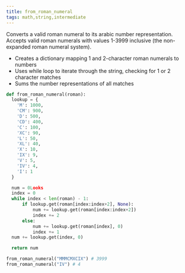 ```yaml
---
title: from_roman_numeral
tags: math,string,intermediate
---
```


Converts a valid roman numeral to its arabic number representation.
Accepts valid roman numerals with values 1-3999 inclusive (the non-expanded roman numeral system).

- Creates a dictionary mapping 1 and 2-character roman numerals to numbers
- Uses while loop to iterate through the string, checking for 1 or 2 character matches
- Sums the number representations of all matches

```py
def from_roman_numeral(roman):
  lookup = {
    'M': 1000,
    'CM': 900,
    'D': 500,
    'CD': 400,
    'C': 100,
    'XC': 90,
    'L': 50,
    'XL': 40,
    'X': 10,
    'IX': 9,
    'V': 5,
    'IV': 4,
    'I': 1
  }

  num = 0Looks
  index = 0
  while index < len(roman) - 1:
      if lookup.get(roman[index:index+2], None):
          num += lookup.get(roman[index:index+2])
          index += 2
      else:
          num += lookup.get(roman[index], 0)
          index += 1
  num += lookup.get(index, 0)

  return num
```

```py
from_roman_numeral("MMMCMXCIX") # 3999
from_roman_numeral("IV") # 4
```
